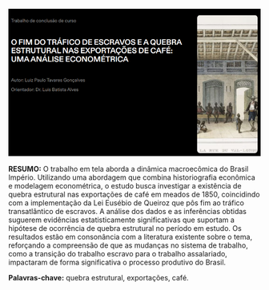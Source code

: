 ![Slide_01](Imagens_Slides/Slides/01.png)

**RESUMO:** O trabalho em tela aborda a dinâmica macroecômica do Brasil Império.
Utilizando uma abordagem que combina historiografia econômica e modelagem
econométrica, o estudo busca investigar a existência de quebra estrutural nas exportações de
café em meados de 1850, coincidindo com a implementação da Lei Eusébio de Queiroz que
pôs fim ao tráfico transatlântico de escravos. A análise dos dados e as inferências obtidas
suguerem evidências estatisticamente significativas que suportam a hipótese de ocorrência de
quebra estrutural no período em estudo. Os resultados estão em consonância com a literatura
existente sobre o tema, reforçando a compreensão de que as mudanças no sistema de trabalho,
como a transição do trabalho escravo para o trabalho assalariado, impactaram de forma
significativa o processo produtivo do Brasil.

**Palavras-chave:** quebra estrutural, exportações, café.
